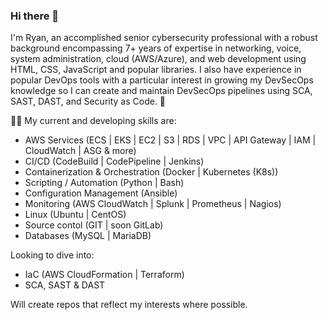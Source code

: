 ### Hi there 👋

I'm Ryan, an accomplished senior cybersecurity professional with a robust background encompassing 7+ years of expertise in networking, voice, system administration, cloud (AWS/Azure), and web development using HTML, CSS, JavaScript and popular libraries. I also have experience in popular DevOps tools with a particular interest in growing my DevSecOps knowledge so I can create and maintain DevSecOps pipelines using SCA, SAST, DAST, and Security as Code.
 👋

🧑‍💻 My current and developing skills are: 

- AWS Services (ECS | EKS | EC2 | S3 | RDS | VPC | API Gateway | IAM | CloudWatch | ASG & more)
- CI/CD (CodeBuild | CodePipeline | Jenkins)
- Containerization & Orchestration (Docker | Kubernetes (K8s))
- Scripting / Automation (Python | Bash)
- Configuration Management (Ansible)
- Monitoring (AWS CloudWatch | Splunk | Prometheus | Nagios)
- Linux (Ubuntu | CentOS)
- Source contol (GIT | soon GitLab)
- Databases (MySQL | MariaDB)

Looking to dive into:

- IaC (AWS CloudFormation | Terraform)
- SCA, SAST & DAST

Will create repos that reflect my interests where possible. 
